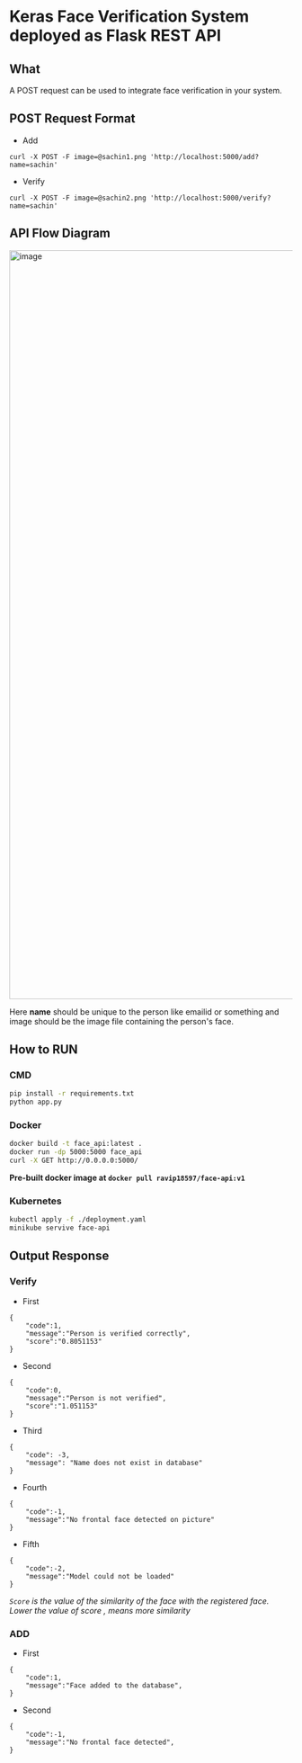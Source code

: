 # Keras Face Verification System deployed as Flask REST API	

## What
A POST request can be used to integrate face verification in your system.

## POST Request Format

- Add
```
curl -X POST -F image=@sachin1.png 'http://localhost:5000/add?name=sachin'
```
- Verify
```
curl -X POST -F image=@sachin2.png 'http://localhost:5000/verify?name=sachin'
```
## API Flow Diagram
<img width="1332" alt="image" src="https://user-images.githubusercontent.com/26693275/114663607-38a44e00-9d18-11eb-864d-6f2bfa5ac102.png">

Here **name** should be unique to the person like emailid or something and image should be the image file containing the person's face.
## How to RUN 
### CMD
```bash
pip install -r requirements.txt
python app.py
```
### Docker
```bash
docker build -t face_api:latest .
docker run -dp 5000:5000 face_api
curl -X GET http://0.0.0.0:5000/
```

**Pre-built docker image at `docker pull ravip18597/face-api:v1`**

### Kubernetes
```bash
kubectl apply -f ./deployment.yaml
minikube servive face-api
```

## Output Response

### Verify
- First
```
{
	"code":1,
	"message":"Person is verified correctly",
	"score":"0.8051153"
}
```
- Second
```
{
	"code":0,
	"message":"Person is not verified",
	"score":"1.051153"
}
```
- Third
```
{
    "code": -3,
    "message": "Name does not exist in database"
}
```
- Fourth
```
{
	"code":-1,
	"message":"No frontal face detected on picture"
}
```
- Fifth
```
{
	"code":-2,
	"message":"Model could not be loaded"
}
```
*`Score` is the value of the similarity of the face with the registered face. Lower the value of score , means more similarity*
### ADD
- First
```
{
	"code":1,
	"message":"Face added to the database",
}
```
- Second
```
{
	"code":-1,
	"message":"No frontal face detected",
}

